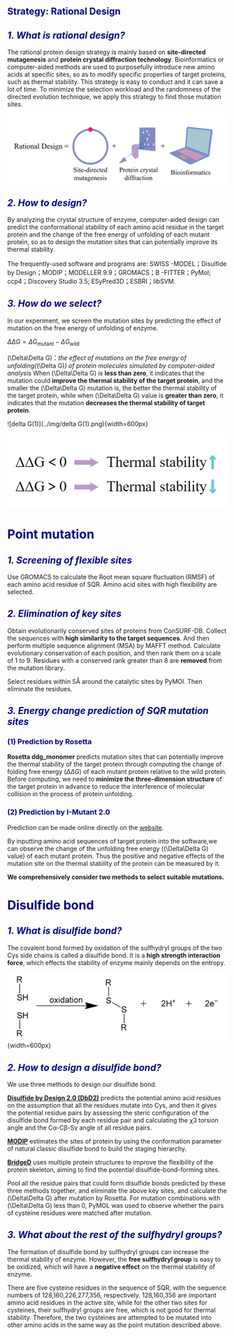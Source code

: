 <h2><font color=navy>Strategy: Rational Design</font><h2>

<h2><font color=navy><i>1. What is rational design?</i></font></h2>

The rational protein design strategy is mainly based on **site-directed mutagenesis** and **protein crystal diffraction technology**. Bioinformatics or computer-aided methods are used to purposefully introduce new amino acids at specific sites, so as to modify specific properties of target proteins, such as thermal stability. This strategy is easy to conduct and it can save a lot of time. To minimize the selection workload and the randomness of the directed evolution technique, we apply this strategy to find those mutation sites. 

<center>
    <img src="../../img/rational_design.png">
</center>

<h2><font color=navy><i>2. How to design?</i></font></h2>

By analyzing the crystal structure of enzyme, computer-aided design can predict the conformational stability of each amino acid residue in the target protein and the change of the free energy of unfolding of each mutant protein, so as to design the mutation sites that can potentially improve its thermal stability.

The frequently-used software and programs are: SWISS -MODEL；Disulfide by Design；MODIP；MODELLER 9.9；GROMACS；B -FITTER；PyMol; ccp4；Discovery Studio 3.5; ESyPred3D；ESBRI；libSVM.


<h2><font color=navy><i>3. How do we select?</i></font></h2>

In our experiment, we screen the mutation sites by predicting the effect of mutation on the free energy of unfolding of enzyme.  

$\Delta\Delta G=\Delta G_\mathrm{mutant}-\Delta G_\mathrm{wild}$

\(\Delta\Delta G\)：*the effect of mutations on the free energy of unfolding(*\(\Delta G\)*) of protein molecules simulated by computer-aided analysis*
When \(\Delta\Delta G\) is **less than zero**, it indicates that the mutation could **improve the thermal stability of the target protein**, and the smaller the \(\Delta\Delta G\) mutation is, the better the thermal stability of the target protein, while when \(\Delta\Delta G\) value is **greater than zero**, it indicates that the mutation **decreases the thermal stability of target protein**.

![delta G(1)](../img/delta G(1).png){width=600px}
<center>
    <img src="../../img/delta_G(1).png">
</center>




<h1><font color=navy>Point mutation </font></h1>

<h2><font color=navy><i>1. Screening of flexible sites</i></font></h2>

Use GROMACS to calculate the Root mean square fluctuation (RMSF) of each amino acid residue of SQR. Amino acid sites with high flexibility are selected.



<h2><font color=navy><i>2. Elimination of key sites</i></font></h2>

Obtain evolutionarily conserved sites of proteins from ConSURF-DB. Collect the sequences with **high similarity to the target sequences**. And then perform multiple sequence alignment (MSA) by MAFFT method. Calculate evolutionary conservation of each position, and then rank them on a scale of 1 to 9. Residues with a conserved rank greater than 8 are **removed** from the mutation library.

Select residues within 5Å around the catalytic sites by PyMOl. Then eliminate the residues.



<h2><font color=navy><i>3. Energy change prediction of SQR mutation sites</i></font></h2>

<h3><font color=navy>(1) Prediction by Rosetta </font></h3>

**Rosetta ddg_monomer** predicts mutation sites that can potentially improve the thermal stability of the target protein through computing the change of folding free energy ($\Delta\Delta G$) of each mutant protein relative to the wild protein. Before computing, we need to **minimize the three-dimension structure** of the target protein in advance to reduce the interference of molecular collision in the process of protein unfolding. 

<h3><font color=navy>(2) Prediction by I-Mutant 2.0 </font></h3>

Prediction can be made online directly on the [website](http://folding.biofold.org/i-mutant/i-mutant2.0.html).

By inputting amino acid sequences of target protein into the software,we can observe the change of the unfolding free energy (\(\Delta\Delta G\) value) of each mutant protein. Thus the positive and negative effects of the mutation site on the thermal stability of the protein can be measured by it.

**We comprehensively consider two methods to select suitable mutations.**</u>



<h1><font color=navy>Disulfide bond</font></h1>

<h2><font color=navy><i>1. What is disulfide bond?</i></font></h2>

The covalent bond formed by oxidation of the sulfhydryl groups of the two Cys side chains is called a disulfide bond. It is a **high strength interaction force**, which effects the stability of enzyme mainly depends on the entropy.

![disulfide bond](../img/disulfide_bond.png){width=600px}



<h2><font color=navy><i>2. How to design a disulfide bond?</i></font></h2>

We use three methods to design our disulfide bond. 

[**Disulfide by Design 2.0 (DbD2)**](http://cptweb.cpt.wayne.edu/DbD2/index.php) predicts the potential amino acid residues on the assumption that all the residues mutate into Cys, and then it gives the potential residue pairs by assessing the steric configuration of the disulfide bond formed by each residue pair and calculating the χ3 torsion angle and the Cα-Cβ-Sγ angle of all residue pairs.

[**MODIP**](http://caps.ncbs.res.in/iws/modip.html) estimates the sites of protein by using the conformation parameter of natural classic disulfide bond to build the staging hierarchy.

[**BridgeD**](http://biodev.cea.fr/bridged/) uses multiple protein structures to improve the flexibility of the protein skeleton, aiming to find the potential disulfide-bond-forming sites.

Pool all the residue pairs that could form disulfide bonds predicted by these three methods together, and eliminate the above key sites, and calculate the \(\Delta\Delta G\) after mutation by Rosetta. For mutation combinations with \(\Delta\Delta G\) less than 0, PyMOL was used to observe whether the pairs of cysteine residues were matched after mutation.



<h2><font color=navy><i>3. What about the rest of the sulfhydryl groups?</i></font></h2>

The formation of disulfide bond by sulfhydryl groups can increase the thermal stability of enzyme. However, the **free sulfhydryl group** is easy to be oxidized, which will have a **negative effect** on the thermal stability of enzyme.

There are five cysteine residues in the sequence of SQR, with the sequence numbers of 128,160,226,277,356, respectively. 128,160,356 are important amino acid residues in the active site, while for the other two sites for cysteines, their sulfhydryl groups are free, which is not good for thermal stability. Therefore, the two cysteines are attempted to be mutated into other amino acids in the same way as the point mutation described above.